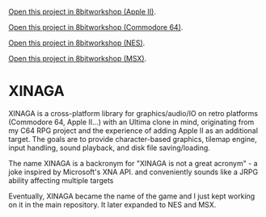 [Open this project in 8bitworkshop (Apple II)](https://8bitworkshop.com/v3.12.0/?repo=seanwiththebeard%2FXINAGA&platform=apple2&file=Main_AppleII.c).

[Open this project in 8bitworkshop (Commodore 64)](https://8bitworkshop.com/v3.12.0/?repo=seanwiththebeard%2FXINAGA&platform=c64&file=Main_C64.c).

[Open this project in 8bitworkshop (NES)](https://8bitworkshop.com/v3.12.0/?repo=seanwiththebeard%2FXINAGA&platform=nes&file=Main_NES.c).

[Open this project in 8bitworkshop (MSX)](https://8bitworkshop.com/v3.12.0/?repo=seanwiththebeard%2FXINAGA&platform=msx&file=Main_MSX.c).

# XINAGA
XINAGA is a cross-platform library for graphics/audio/IO on retro platforms (Commodore 64, Apple II...) with an Ultima clone in mind, originating from my C64 RPG project and the experience of adding Apple II as an additional target. The goals are to provide character-based graphics, tilemap engine, input handling, sound playback, and disk file saving/loading. 

The name XINAGA is a backronym for "XINAGA is not a great acronym" - a joke inspired by Microsoft's XNA API. and conveniently sounds like a JRPG ability affecting multiple targets

Eventually, XINAGA became the name of the game and I just kept working on it in the main repository. It later expanded to NES and MSX.
